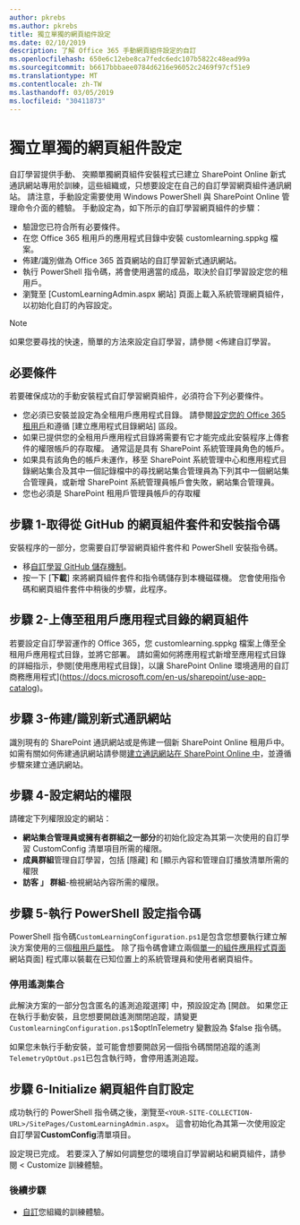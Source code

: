```yaml
---
author: pkrebs
ms.author: pkrebs
title: 獨立單獨的網頁組件設定
ms.date: 02/10/2019
description: 了解 Office 365 手動網頁組件設定的自訂
ms.openlocfilehash: 650e6c12ebe8ca7fedc6edc107b5822c48ead99a
ms.sourcegitcommit: b6617bbbaee0784d6216e96052c2469f97cf51e9
ms.translationtype: MT
ms.contentlocale: zh-TW
ms.lasthandoff: 03/05/2019
ms.locfileid: "30411873"
---
```

# <a name="stand-alone-web-part-setup"></a>獨立單獨的網頁組件設定

自訂學習提供手動、 突顯單獨網頁組件安裝程式已建立 SharePoint Online 新式通訊網站專用於訓練，這些組織或，只想要設定在自己的自訂學習網頁組件通訊網站。 請注意，手動設定需要使用 Windows PowerShell 與 SharePoint Online 管理命令介面的體驗。 手動設定為，如下所示的自訂學習網頁組件的步驟：

- 驗證您已符合所有必要條件。
- 在您 Office 365 租用戶的應用程式目錄中安裝 customlearning.sppkg 檔案。
- 佈建/識別做為 Office 365 首頁網站的自訂學習新式通訊網站。
- 執行 PowerShell 指令碼，將會使用適當的成品，取決於自訂學習設定您的租用戶。
- 瀏覽至 [CustomLearningAdmin.aspx 網站] 頁面上載入系統管理網頁組件，以初始化自訂的內容設定。

> [!NOTE]
> 如果您要尋找的快速，簡單的方法來設定自訂學習，請參閱 <<c0>佈建自訂學習。

## <a name="prerequisites"></a>必要條件
若要確保成功的手動安裝程式自訂學習網頁組件，必須符合下列必要條件。 

- 您必須已安裝並設定為全租用戶應用程式目錄。 請參閱[設定您的 Office 365 租用戶](https://docs.microsoft.com/en-us/sharepoint/dev/spfx/set-up-your-developer-tenant#create-app-catalog-site)和遵循 [建立應用程式目錄網站] 區段。 
- 如果已提供您的全租用戶應用程式目錄將需要有它才能完成此安裝程序上傳套件的權限帳戶的存取權。 通常這是具有 SharePoint 系統管理員角色的帳戶。 
- 如果具有該角色的帳戶未運作，移至 SharePoint 系統管理中心和應用程式目錄網站集合及其中一個記錄檔中的尋找網站集合管理員為下列其中一個網站集合管理員，或新增 SharePoint 系統管理員帳戶會失敗，網站集合管理員。 
- 您也必須是 SharePoint 租用戶管理員帳戶的存取權

## <a name="step-1---get-the-web-part-package-and-setup-script-from-github"></a>步驟 1-取得從 GitHub 的網頁組件套件和安裝指令碼
安裝程序的一部分，您需要自訂學習網頁組件套件和 PowerShell 安裝指令碼。

- 移[自訂學習 GitHub 儲存機制](https://github.com/pnp/custom-learning-office-365)。
- 按一下 [**下載**] 來將網頁組件套件和指令碼儲存到本機磁碟機。 您會使用指令碼和網頁組件套件中稍後的步驟，此程序。

## <a name="step-2---upload-the-web-part-to-the-tenant-app-catalog"></a>步驟 2-上傳至租用戶應用程式目錄的網頁組件
若要設定自訂學習運作的 Office 365，您 customlearning.sppkg 檔案上傳至全租用戶應用程式目錄，並將它部署。 請如需如何將應用程式新增至應用程式目錄的詳細指示，參閱[使用應用程式目錄]，以讓 SharePoint Online 環境適用的自訂商務應用程式](https://docs.microsoft.com/en-us/sharepoint/use-app-catalog)。

## <a name="step-3---provisionidentify-a-modern-communication-site"></a>步驟 3-佈建/識別新式通訊網站
識別現有的 SharePoint 通訊網站或是佈建一個新 SharePoint Online 租用戶中。 如需有關如何佈建通訊網站請參閱[建立通訊網站在 SharePoint Online 中](https://support.office.com/en-us/article/create-a-communication-site-in-sharepoint-online-7fb44b20-a72f-4d2c-9173-fc8f59ba50eb)，並遵循步驟來建立通訊網站。

## <a name="step-4---set-permissions-for-the-site"></a>步驟 4-設定網站的權限
請確定下列權限設定的網站：
- **網站集合管理員或擁有者群組之一部分**的初始化設定為其第一次使用的自訂學習 CustomConfig 清單項目所需的權限。 
- **成員群組**管理自訂學習，包括 [隱藏] 和 [顯示內容和管理自訂播放清單所需的權限
- **訪客 」 群組**-檢視網站內容所需的權限。 

## <a name="step-5--execute-powershell-configuration-script"></a>步驟 5-執行 PowerShell 設定指令碼
PowerShell 指令碼`CustomLearningConfiguration.ps1`是包含您想要執行建立解決方案使用的三個[租用戶屬性](https://docs.microsoft.com/en-us/sharepoint/dev/spfx/tenant-properties)。 除了指令碼會建立兩個[單一的組件應用程式頁面](https://docs.microsoft.com/en-us/sharepoint/dev/spfx/web-parts/single-part-app-pages)網站頁面] 程式庫以裝載在已知位置上的系統管理員和使用者網頁組件。

### <a name="disabling-telemetry-collection"></a>停用遙測集合
此解決方案的一部分包含匿名的遙測追蹤選擇] 中，預設設定為 [開啟。 如果您正在執行手動安裝，且您想要開啟遙測關閉追蹤，請變更`CustomlearningConfiguration.ps1`$optInTelemetry 變數設為 $false 指令碼。

如果您未執行手動安裝，並可能會想要開啟另一個指令碼關閉追蹤的遙測`TelemetryOptOut.ps1`已包含執行時，會停用遙測追蹤。

## <a name="step-6---initialize-web-part-custom-configuration"></a>步驟 6-Initialize 網頁組件自訂設定
成功執行的 PowerShell 指令碼之後，瀏覽至`<YOUR-SITE-COLLECTION-URL>/SitePages/CustomLearningAdmin.aspx`。 這會初始化為其第一次使用設定自訂學習**CustomConfig**清單項目。

設定現已完成。 若要深入了解如何調整您的環境自訂學習網站和網頁組件，請參閱 < <b0>Customize 訓練體驗</b0>。

### <a name="next-steps"></a>後續步驟
- [自訂](custom_overview.md)您組織的訓練體驗。

